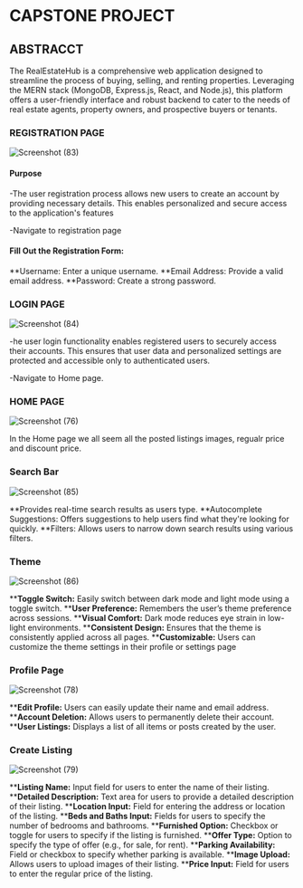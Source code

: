 # CAPSTONE PROJECT

## ABSTRACCT 

The RealEstateHub is a comprehensive web application designed to streamline the process of buying, selling, and renting properties. Leveraging the MERN stack (MongoDB, Express.js, React, and Node.js), this platform offers a user-friendly interface and robust backend to cater to the needs of real estate agents, property owners, and prospective buyers or tenants.

### REGISTRATION PAGE

![Screenshot (83)](https://github.com/user-attachments/assets/f8048aca-59f8-4c38-a3a1-3ef02f3b9000)

#### Purpose
-The user registration process allows new users to create an account by providing necessary details. This enables personalized and secure access to the application's features

-Navigate to registration page

#### Fill Out the Registration Form:

**Username: Enter a unique username.
**Email Address: Provide a valid email address.
**Password: Create a strong password.

### LOGIN PAGE

![Screenshot (84)](https://github.com/user-attachments/assets/544e943d-3f4d-45f6-82b2-5084438cfc18)

-he user login functionality enables registered users to securely access their accounts. This ensures that user data and personalized settings are protected and accessible only to authenticated users.

-Navigate to Home page.

### HOME PAGE

![Screenshot (76)](https://github.com/user-attachments/assets/d9d65f79-b424-4dd0-a512-9aa67d8f32b0)

In the Home page we all seem all the posted listings images, regualr price and discount price.

### Search Bar

![Screenshot (85)](https://github.com/user-attachments/assets/dffd95c4-75c6-4302-ac09-f1b7d1ee9868)

**Provides real-time search results as users type.
**Autocomplete Suggestions: Offers suggestions to help users find what they're looking for quickly.
**Filters: Allows users to narrow down search results using various filters.

### Theme

![Screenshot (86)](https://github.com/user-attachments/assets/c1c51784-2d5c-48a3-9f0f-6ae85288f393)

****Toggle Switch:** Easily switch between dark mode and light mode using a toggle switch.
****User Preference:** Remembers the user’s theme preference across sessions.
****Visual Comfort:** Dark mode reduces eye strain in low-light environments.
****Consistent Design:** Ensures that the theme is consistently applied across all pages.
****Customizable:** Users can customize the theme settings in their profile or settings page

### Profile Page

![Screenshot (78)](https://github.com/user-attachments/assets/a5343c4b-be39-49ce-81ec-edb0c2cea438)

****Edit Profile:** Users can easily update their name and email address.
****Account Deletion:** Allows users to permanently delete their account.
****User Listings:** Displays a list of all items or posts created by the user.

### Create Listing

![Screenshot (79)](https://github.com/user-attachments/assets/c585cb11-ee6e-45ec-bfb9-d08fa0b391df)

****Listing Name:** Input field for users to enter the name of their listing.
****Detailed Description:** Text area for users to provide a detailed description of their listing.
****Location Input:** Field for entering the address or location of the listing.
****Beds and Baths Input:** Fields for users to specify the number of bedrooms and bathrooms.
****Furnished Option:** Checkbox or toggle for users to specify if the listing is furnished.
****Offer Type:** Option to specify the type of offer (e.g., for sale, for rent).
****Parking Availability:** Field or checkbox to specify whether parking is available.
****Image Upload:** Allows users to upload images of their listing.
****Price Input:** Field for users to enter the regular price of the listing.
